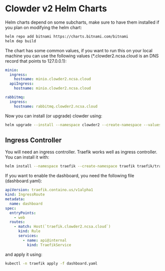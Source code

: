 # Clowder v2 Helm Charts

Helm charts depend on some subcharts, make sure to have them installed if you plan on modifying the helm chart:

```bash
helm repo add bitnami https://charts.bitnami.com/bitnami
helm dep build
```

The chart has some common values, if you want to run this on your local machine you can use the following values (*.clowder2.ncsa.cloud is an DNS record that points to 127.0.0.1):

```yaml
minio:
  ingress:
    hostname: minio.clowder2.ncsa.cloud
  apiIngress:
    hostname: minio.clowder2.ncsa.cloud

rabbitmq:
  ingress:
    hostname: rabbitmq.clowder2.ncsa.cloud
```

Now you can install (or upgrade) clowder using:
```bash
helm upgrade --install --namespace clowder2 --create-namespace --values local.yaml clowder2 .
```

## Ingress Controller

You will need an ingress controller. Traefik works well as ingress controller. You can install it with:

```bash
helm install --namespace traefik --create-namespace traefik traefik/traefik
```

If you want to enable the dashboard, you need the following file (dashboard.yaml):

```yaml
apiVersion: traefik.containo.us/v1alpha1
kind: IngressRoute
metadata:
  name: dashboard
spec:
  entryPoints:
    - web
  routes:
    - match: Host(`traefik.clowder2.ncsa.cloud`)
      kind: Rule
      services:
        - name: api@internal
          kind: TraefikService
```

and apply it using:

```bash
kubectl -n traefik apply -f dashboard.yaml
```

